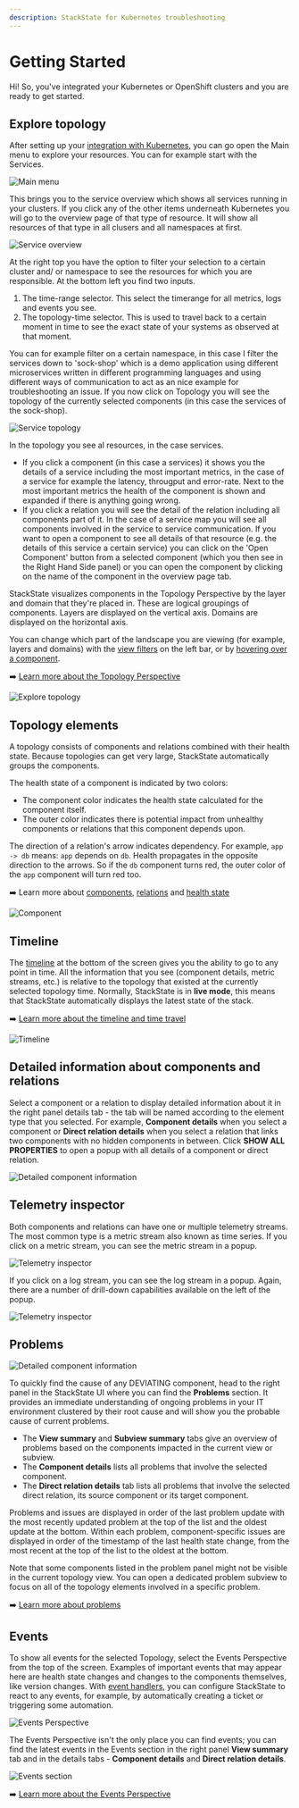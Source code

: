 ```yaml
---
description: StackState for Kubernetes troubleshooting
---
```


# Getting Started

Hi! So, you've integrated your Kubernetes or OpenShift clusters and you are ready to get started.


## Explore topology

After setting up your [integration with Kubernetes](k8s-quick-start-guide.md), you can go open the Main menu to explore your resources. You can for example start with the Services.

![Main menu](/.gitbook/assets/k8s/k8s-quick-start-menu.png)

This brings you to the service overview which shows all services running in your clusters. If you click any of the other items underneath Kubernetes you will go to the overview page of that type of resource. It will show all resources of that type in all clusers and all namespaces at first.

![Service overview](/.gitbook/assets/k8s/k8s-quick-start-services.png)

At the right top you have the option to filter your selection to a certain cluster and/ or namespace to see the resources for which you are responsible.
At the bottom left you find two inputs.
1. The time-range selector. This select the timerange for all metrics, logs and events you see.
2. The topology-time selector. This is used to travel back to a certain moment in time to see the exact state of your systems as observed at that moment.

You can for example filter on a certain namespace, in this case I filter the services down to 'sock-shop' which is a demo application using different microservices written in different programming languages and using different ways of communication to act as an nice example for troubleshooting an issue.
If you now click on Topology you will see the topology of the currently selected components (in this case the services of the sock-shop).

![Service topology](/.gitbook/assets/k8s/k8s-quick-start-service-topology.png)

In the topology you see al resources, in the case services. 
- If you click a component (in this case a services) it shows you the details of a service including the most important metrics, in the case of a service for example the latency, througput and error-rate. Next to the most important metrics the health of the component is shown and expanded if there is anything going wrong.
- If you click a relation you will see the detail of the relation including all components part of it. In the case of a service map you will see all components involved in the service to service communication.
If you want to open a component to see all details of that resource (e.g. the details of this service a certain service) you can click on the 'Open Component' button from a selected component (which you then see in the Right Hand Side panel) or you can open the component by clicking on the name of the component in the overview page tab.









StackState visualizes components in the Topology Perspective by the layer and domain that they're placed in. These are logical groupings of components. Layers are displayed on the vertical axis. Domains are displayed on the horizontal axis.

You can change which part of the landscape you are viewing \(for example, layers and domains\) with the [view filters](/use/stackstate-ui/filters.md) on the left bar, or by [hovering over a component](/use/stackstate-ui/perspectives/topology-perspective.md#component-context-menu).

➡️ [Learn more about the Topology Perspective](/use/stackstate-ui/perspectives/topology-perspective.md)

![Explore topology](/.gitbook/assets/v51_topology.png)

## Topology elements

A topology consists of components and relations combined with their health state. Because topologies can get very large, StackState automatically groups the components.

The health state of a component is indicated by two colors:

* The component color indicates the health state calculated for the component itself.
* The outer color indicates there is potential impact from unhealthy components or relations that this component depends upon.

The direction of a relation's arrow indicates dependency. For example, `app -> db` means: `app` depends on `db`. Health propagates in the opposite direction to the arrows. So if the `db` component turns red, the outer color of the `app` component will turn red too.

➡️ Learn more about [components](/use/concepts/components.md), [relations](/use/concepts/relations.md) and [health state](/use/concepts/health-state.md)

![Component](/.gitbook/assets/v51_topology_elements.png)

## Timeline

The [timeline](/use/stackstate-ui/timeline-time-travel.md) at the bottom of the screen gives you the ability to go to any point in time. All the information that you see \(component details, metric streams, etc.\) is relative to the topology that existed at the currently selected topology time. Normally, StackState is in **live mode**, this means that StackState automatically displays the latest state of the stack.

➡️ [Learn more about the timeline and time travel](/use/stackstate-ui/timeline-time-travel.md)

![Timeline](/.gitbook/assets/v51_timeline.png)

## Detailed information about components and relations

Select a component or a relation to display detailed information about it in the right panel details tab - the tab will be named according to the element type that you selected. For example, **Component details** when you select a component or **Direct relation details** when you select a relation that links two components with no hidden components in between. Click **SHOW ALL PROPERTIES** to open a popup with all details of a component or direct relation.

![Detailed component information](/.gitbook/assets/v51_component_details.png)

## Telemetry inspector

Both components and relations can have one or multiple telemetry streams. The most common type is a metric stream also known as time series. If you click on a metric stream, you can see the metric stream in a popup.

![Telemetry inspector](/.gitbook/assets/v51_component_details_inspect_metric_stream.png)

If you click on a log stream, you can see the log stream in a popup. Again, there are a number of drill-down capabilities available on the left of the popup.

![Telemetry inspector](/.gitbook/assets/v51_component_details_inspect_log_stream.png)

## Problems

![Detailed component information](/.gitbook/assets/v51_problem_summary.png)

To quickly find the cause of any DEVIATING component, head to the right panel in the StackState UI where you can find the **Problems** section. It provides an immediate understanding of ongoing problems in your IT environment clustered by their root cause and will show you the probable cause of current problems.

* The **View summary** and **Subview summary** tabs give an overview of problems based on the components impacted in the current view or subview. 
* The **Component details** lists all problems that involve the selected component. 
* The **Direct relation details** tab lists all problems that involve the selected direct relation, its source component or its target component. 

Problems and issues are displayed in order of the last problem update with the most recently updated problem at the top of the list and the oldest update at the bottom. Within each problem, component-specific issues are displayed in order of the timestamp of the last health state change, from the most recent at the top of the list to the oldest at the bottom.

Note that some components listed in the problem panel might not be visible in the current topology view. You can open a dedicated problem subview to focus on all of the topology elements involved in a specific problem.

➡️ [Learn more about problems](/use/problem-analysis/about-problems.md)

## Events

To show all events for the selected Topology, select the Events Perspective from the top of the screen. Examples of important events that may appear here are health state changes and changes to the components themselves, like version changes. With [event handlers](/use/events/event-notifications.md), you can configure StackState to react to any events, for example, by automatically creating a ticket or triggering some automation.

![Events Perspective](/.gitbook/assets/v51_events-perspective.png)

The Events Perspective isn't the only place you can find events; you can find the latest events in the Events section in the right panel **View summary** tab and in the details tabs - **Component details** and **Direct relation details**.

![Events section](/.gitbook/assets/v51_events-section.png)

➡️ [Learn more about the Events Perspective](/use/stackstate-ui/perspectives/events_perspective.md)
